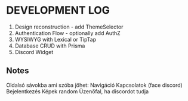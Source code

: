 # DEVELOPMENT LOG

1. Design reconstruction - add ThemeSelector
2. Authentication Flow - optionally add AuthZ
3. WYSIWYG with Lexical or TipTap
4. Database CRUD with Prisma
5. Discord Widget

## Notes

Oldalsó sávokba ami szóba jöhet: 
Navigáció
Kapcsolatok (face discord)
Bejelentkezés
Képek random
Üzenőfal, ha discordot tudja